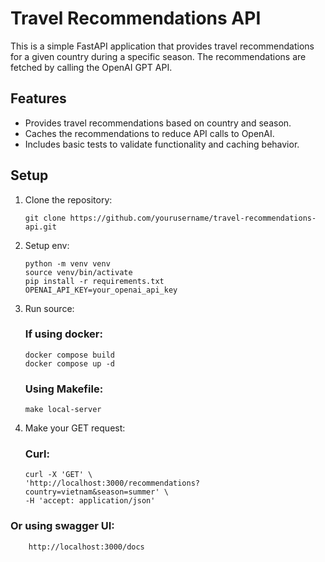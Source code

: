 # Travel Recommendations API

This is a simple FastAPI application that provides travel recommendations for a given country during a specific season. The recommendations are fetched by calling the OpenAI GPT API.

## Features

- Provides travel recommendations based on country and season.
- Caches the recommendations to reduce API calls to OpenAI.
- Includes basic tests to validate functionality and caching behavior.

## Setup

1.  Clone the repository:
    ```
    git clone https://github.com/yourusername/travel-recommendations-api.git
    ```
    
2.  Setup env:
    ```
    python -m venv venv
    source venv/bin/activate
    pip install -r requirements.txt
    OPENAI_API_KEY=your_openai_api_key
    ```

4.  Run source:
    ### If using docker:
        docker compose build
        docker compose up -d
        
    ### Using Makefile:
        make local-server
        
5.  Make your GET request:
    ### Curl:
        curl -X 'GET' \
        'http://localhost:3000/recommendations?country=vietnam&season=summer' \
        -H 'accept: application/json'


   ### Or using swagger UI:
        http://localhost:3000/docs
